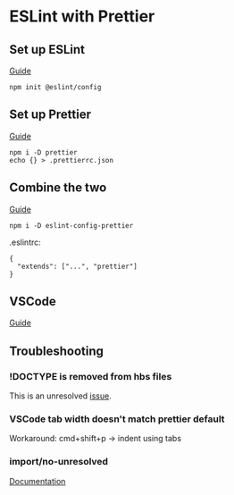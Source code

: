 # ESLint with Prettier

## Set up ESLint

[Guide](https://eslint.org/docs/latest/use/getting-started)

```
npm init @eslint/config
```

## Set up Prettier

[Guide](https://prettier.io/docs/en/install.html)

```
npm i -D prettier
echo {} > .prettierrc.json
```

## Combine the two

[Guide](https://github.com/prettier/eslint-config-prettier)

```
npm i -D eslint-config-prettier
```

.eslintrc:

```
{
  "extends": ["...", "prettier"]
}
```

## VSCode

[Guide](https://github.com/prettier/prettier-vscode)

## Troubleshooting

### !DOCTYPE is removed from hbs files

This is an unresolved [issue](https://github.com/prettier/prettier/issues/11223).

### VSCode tab width doesn't match prettier default

Workaround: cmd+shift+p -> indent using tabs

### import/no-unresolved

[Documentation](https://github.com/import-js/eslint-plugin-import/blob/v2.27.5/docs/rules/no-unresolved.md)
